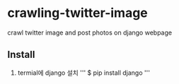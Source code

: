 # crawling-twitter-image
crawl twitter image and post photos on django webpage

## Install
1. termial에 django 설치
''' $ pip install django '''
